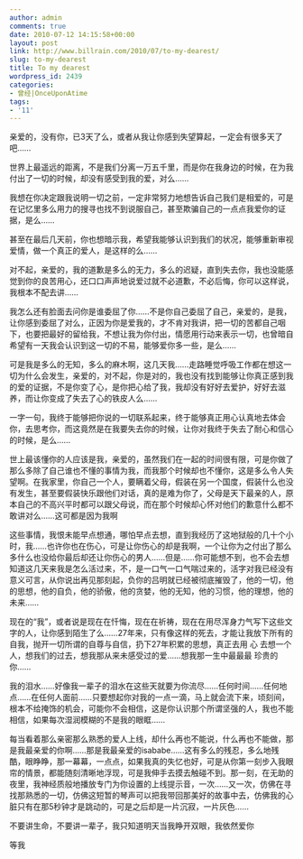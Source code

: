 ```yaml
---
author: admin
comments: true
date: 2010-07-12 14:15:58+00:00
layout: post
link: http://www.billrain.com/2010/07/to-my-dearest/
slug: to-my-dearest
title: To my dearest
wordpress_id: 2439
categories:
- 曾经|OnceUponAtime
tags:
- '11'
---
```


亲爱的，没有你，已3天了么，或者从我让你感到失望算起，一定会有很多天了吧……

世界上最遥远的距离，不是我们分离一万五千里，而是你在我身边的时候，在为我付出了一切的时候，却没有感受到我的爱，对么……

我想在你决定跟我说明一切之前，一定非常努力地想告诉自己我们是相爱的，可是在记忆里多么用力的搜寻也找不到说服自己，甚至欺骗自己的一点点我爱你的证据，是么……

甚至在最后几天前，你也想暗示我，希望我能够认识到我们的状况，能够重新审视爱情，做一个真正的爱人，是这样的么……

对不起，亲爱的，我的道歉是多么的无力，多么的迟疑，直到失去你，我也没能感觉到你的良苦用心，还口口声声地说爱过就不必道歉，不必后悔，你可以这样说，我根本不配去讲……

我怎么还有脸面去问你是谁委屈了你……不是你自己委屈了自己，亲爱的，是我，让你感到委屈了对么，正因为你是爱我的，才不肯对我讲，把一切的苦都自己咽下，也要把最好的留给我，不想让我为你付出，情愿用行动来表示一切，也曾暗自希望有一天我会认识到这一切的不易，能够爱你多一些，是么……

可是我是多么的无知，多么的麻木啊，这几天我……走路睡觉呼吸工作都在想这一切为什么会发生，亲爱的，对不起，你是对的，我也没有找到能够让你真正感到我的爱的证据，不是你变了心，是你把心给了我，我却没有好好去爱护，好好去滋养，而让你变成了失去了心的铁皮人么……

一字一句，我终于能够把你说的一切联系起来，终于能够真正用心认真地去体会你，去思考你，而这竟然是在我要失去你的时候，让你对我终于失去了耐心和信心的时候，是么……

世上最该懂你的人应该是我，亲爱的，虽然我们在一起的时间很有限，可是你做了那么多除了自己谁也不懂的事情为我，而我那个时候却也不懂你，这是多么令人失望啊。在我家里，你自己一个人，要瞒着父母，假装在另一个国度，假装什么也没有发生，甚至要假装快乐跟他们对话，真的是难为你了，父母是天下最亲的人，原本自己的不高兴平时都可以跟父母说，而在那个时候却心怀对他们的歉意什么都不敢讲对么……这可都是因为我啊

这些事情，我恨未能早点想通，哪怕早点去想，直到我经历了这地狱般的几十个小时，我……也许你也在伤心，可是让你伤心的却是我啊，一个让你为之付出了那么多什么也没给你最后却还让你伤心的男人……但是……你可能想不到，也不会去想知道这几天来我是怎么活过来，不，是一口气一口气喘过来的，活字对我已经没有意义可言，从你说出再见那刻起，负你的吕明就已经被彻底摧毁了，他的一切，他的思想，他的自负，他的骄傲，他的贪婪，他的无知，他的习惯，他的理想，他的未来……

现在的“我”，或者说是现在在忏悔，现在在祈祷，现在在用尽浑身力气写下这些文字的人，让你感到陌生了么……27年来，只有像这样的死去，才能让我放下所有的自我，抛开一切所谓的自尊与自信，扔下27年积累的思想，真正去用 心 去想一个人，想我们的过去，想我那从来未感受过的爱……想我那一生中最最最 珍贵的你……

我的泪水……好像我一辈子的泪水在这些天就要为你流尽……任何时间……任何地点……在任何人面前……只要想起你对我的一点一滴，马上就会流下来，顷刻间，根本不给掩饰的机会，可能你不会相信，这是你认识那个所谓坚强的人，我也不能相信，如果每次湿润模糊的不是我的眼眶……

每当看着那么亲密那么熟悉的爱人上线，却什么再也不能说，什么再也不能做，那是我最亲爱的你啊……那是我最亲爱的isababe……这有多么的残忍，多么地残酷，眼睁睁，那一幕幕，一点点，如果我真的失忆也好，可是从你第一刻步入我眼帘的情景，都能随刻清晰地浮现，可是我伸手去摸去触碰不到。那一刻，在无助的夜里，我神经质般地播放专门为你设置的上线提示音，一次……又一次，仿佛在寻找那熟悉的一切，仿佛这短暂的琴声可以把我带回那美好的故事中去，仿佛我的心脏只有在那5秒钟才是跳动的，可是之后却是一片沉寂，一片灰色……

不要讲生命，不要讲一辈子，我只知道明天当我睁开双眼，我依然爱你

等我
